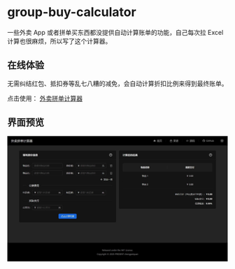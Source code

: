 # group-buy-calculator

一些外卖 App 或者拼单买东西都没提供自动计算账单的功能，自己每次拉 Excel 计算也很麻烦，所以写了这个计算器。

## 在线体验

无需纠结红包、抵扣券等乱七八糟的减免，会自动计算折扣比例来得到最终账单。

点击使用： [外卖拼单计算器](https://chengpeiquan.github.io/group-buy-calculator/)

## 界面预览

![group-buy-calculator](./public/preview.jpg)
